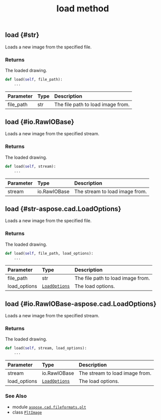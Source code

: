 ﻿---
title: load method
second_title: Aspose.CAD for Python via .NET API References
description: 
type: docs
weight: 70
url: /aspose.cad.fileformats.plt/pltimage/load/
is_root: false
---

## load {#str}

Loads a new image from the specified file.


### Returns 


The loaded drawing.


```python
def load(self, file_path):
    ...
```


| Parameter | Type | Description |
| :- | :- | :- |
| file_path | str | The file path to load image from. |


## load {#io.RawIOBase}

Loads a new image from the specified stream.


### Returns 


The loaded drawing.


```python
def load(self, stream):
    ...
```


| Parameter | Type | Description |
| :- | :- | :- |
| stream | io.RawIOBase | The stream to load image from. |


## load {#str-aspose.cad.LoadOptions}

Loads a new image from the specified file.


### Returns 


The loaded drawing.


```python
def load(self, file_path, load_options):
    ...
```


| Parameter | Type | Description |
| :- | :- | :- |
| file_path | str | The file path to load image from. |
| load_options | [`LoadOptions`](/cad/python-net/aspose.cad/loadoptions) | The load options. |


## load {#io.RawIOBase-aspose.cad.LoadOptions}

Loads a new image from the specified stream.


### Returns 


The loaded drawing.


```python
def load(self, stream, load_options):
    ...
```


| Parameter | Type | Description |
| :- | :- | :- |
| stream | io.RawIOBase | The stream to load image from. |
| load_options | [`LoadOptions`](/cad/python-net/aspose.cad/loadoptions) | The load options. |



### See Also
* module [`aspose.cad.fileformats.plt`](../../)
* class [`PltImage`](/cad/python-net/aspose.cad.fileformats.plt/pltimage)
